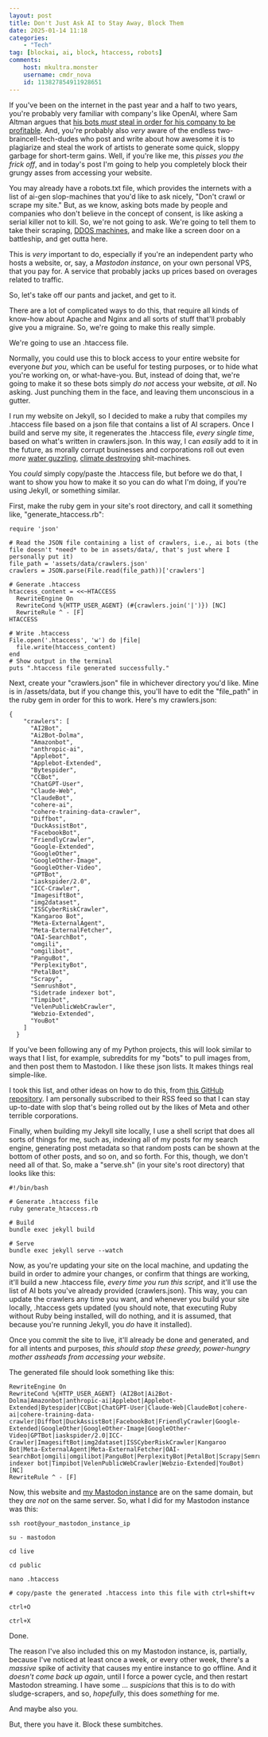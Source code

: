 ```yaml
---
layout: post
title: Don't Just Ask AI to Stay Away, Block Them
date: 2025-01-14 11:18
categories:
    - "Tech"
tag: [blockai, ai, block, htaccess, robots]
comments:
    host: mkultra.monster
    username: cmdr_nova
    id: 113827854911928651
---
```

If you've been on the internet in the past year and a half to two years, you're probably very familiar with company's like OpenAI, where Sam Altman argues that <a href="https://futurism.com/the-byte/openai-copyrighted-material-parliament" target="_blank">his bots *must* steal in order for his company to be profitable</a>. And, you're probably also *very* aware of the endless two-braincell-tech-dudes who post and write about how awesome it is to plagiarize and steal the work of artists to generate some quick, sloppy garbage for short-term gains. Well, if you're like me, this *pisses you the frick off*, and in today's post I'm going to help you completely block their grungy asses from accessing your website.

You may already have a robots.txt file, which provides the internets with a list of ai-gen slop-machines that you'd like to ask nicely, "Don't crawl or scrape my site." But, as we know, asking bots made by people and companies who don't believe in the concept of consent, is like asking a serial killer not to kill. So, we're not going to ask. We're going to tell them to take their scraping, <a href="https://techcrunch.com/2025/01/10/how-openais-bot-crushed-this-seven-person-companys-web-site-like-a-ddos-attack/" target="_blank">DDOS machines</a>, and make like a screen door on a battleship, and get outta here.

This is *very* important to do, especially if you're an independent party who hosts a website, or, say, a *Mastodon instance*, on your own personal VPS, that you pay for. A service that probably jacks up prices based on overages related to traffic.

So, let's take off our pants and jacket, and get to it.

There are a lot of complicated ways to do this, that require all kinds of know-how about Apache and Nginx and all sorts of stuff that'll probably give you a migraine. So, we're going to make this really simple.

We're going to use an .htaccess file.

Normally, you could use this to block access to your entire website for everyone *but you*, which can be useful for testing purposes, or to hide what you're working on, or what-have-you. But, instead of doing that, we're going to make it so these bots simply *do not* access your website, *at all*. No asking. Just punching them in the face, and leaving them unconscious in a gutter.

I run my website on Jekyll, so I decided to make a ruby that compiles my .htaccess file based on a json file that contains a list of AI scrapers. Once I build and serve my site, it regenerates the .htaccess file, *every single time*, based on what's written in crawlers.json. In this way, I can *easily* add to it in the future, as morally corrupt businesses and corporations roll out even *more* <a href="https://cee.illinois.edu/news/AIs-Challenging-Waters#:~:text=Data%20centers%20are%20growing%20like%20weeds%2C%20and%20they%20are%20thirsty&text=For%20example%2C%20Google's%20hyperscale%20data,day%20over%20the%20past%20year." target="_blank">water guzzling</a>, <a href="https://www.unep.org/news-and-stories/story/ai-has-environmental-problem-heres-what-world-can-do-about" target="_blank">climate destroying</a> shit-machines.

You *could* simply copy/paste the .htaccess file, but before we do that, I want to show you how to make it so you can do what I'm doing, if you're using Jekyll, or something similar.

First, make the ruby gem in your site's root directory, and call it something like, "generate_htaccess.rb":

```
require 'json'

# Read the JSON file containing a list of crawlers, i.e., ai bots (the file doesn't *need* to be in assets/data/, that's just where I personally put it)
file_path = 'assets/data/crawlers.json'
crawlers = JSON.parse(File.read(file_path))['crawlers']

# Generate .htaccess
htaccess_content = <<~HTACCESS
  RewriteEngine On
  RewriteCond %{HTTP_USER_AGENT} (#{crawlers.join('|')}) [NC]
  RewriteRule ^ - [F]
HTACCESS

# Write .htaccess
File.open('.htaccess', 'w') do |file|
  file.write(htaccess_content)
end
# Show output in the terminal
puts ".htaccess file generated successfully."
```

Next, create your "crawlers.json" file in whichever directory you'd like. Mine is in /assets/data, but if you change this, you'll have to edit the "file_path" in the ruby gem in order for this to work. Here's my crawlers.json:

```
{
    "crawlers": [
      "AI2Bot",
      "Ai2Bot-Dolma",
      "Amazonbot",
      "anthropic-ai",
      "Applebot",
      "Applebot-Extended",
      "Bytespider",
      "CCBot",
      "ChatGPT-User",
      "Claude-Web",
      "ClaudeBot",
      "cohere-ai",
      "cohere-training-data-crawler",
      "Diffbot",
      "DuckAssistBot",
      "FacebookBot",
      "FriendlyCrawler",
      "Google-Extended",
      "GoogleOther",
      "GoogleOther-Image",
      "GoogleOther-Video",
      "GPTBot",
      "iaskspider/2.0",
      "ICC-Crawler",
      "ImagesiftBot",
      "img2dataset",
      "ISSCyberRiskCrawler",
      "Kangaroo Bot",
      "Meta-ExternalAgent",
      "Meta-ExternalFetcher",
      "OAI-SearchBot",
      "omgili",
      "omgilibot",
      "PanguBot",
      "PerplexityBot",
      "PetalBot",
      "Scrapy",
      "SemrushBot",
      "Sidetrade indexer bot",
      "Timpibot",
      "VelenPublicWebCrawler",
      "Webzio-Extended",
      "YouBot"
    ]
  }
```

If you've been following any of my Python projects, this will look similar to ways that I list, for example, subreddits for my "bots" to pull images from, and then post them to Mastodon. I like these json lists. It makes things real simple-like.

I took this list, and other ideas on how to do this, from <a href="https://github.com/ai-robots-txt/ai.robots.txt?tab=readme-ov-file" target="_blank">this GitHub repository</a>. I am personally subscribed to their RSS feed so that I can stay up-to-date with slop that's being rolled out by the likes of Meta and other terrible corporations.

Finally, when building my Jekyll site locally, I use a shell script that does all sorts of things for me, such as, indexing all of my posts for my search engine, generating post metadata so that random posts can be shown at the bottom of other posts, and so on, and so forth. For this, though, we don't need all of that. So, make a "serve.sh" (in your site's root directory) that looks like this:

```
#!/bin/bash

# Generate .htaccess file
ruby generate_htaccess.rb

# Build
bundle exec jekyll build

# Serve
bundle exec jekyll serve --watch
```

Now, as you're updating your site on the local machine, and updating the build in order to admire your changes, or confirm that things are working, it'll build a new .htaccess file, *every time you run this script*, and it'll use the list of AI bots you've already provided (crawlers.json). This way, you can update the crawlers any time you want, and whenever you build your site locally, .htaccess gets updated (you should note, that executing Ruby without Ruby being installed, will do nothing, and it is assumed, that because you're running Jekyll, you *do* have it installed).

Once you commit the site to live, it'll already be done and generated, and for all intents and purposes, *this should stop these greedy, power-hungry mother assheads from accessing your website*.

The generated file should look something like this:

```
RewriteEngine On
RewriteCond %{HTTP_USER_AGENT} (AI2Bot|Ai2Bot-Dolma|Amazonbot|anthropic-ai|Applebot|Applebot-Extended|Bytespider|CCBot|ChatGPT-User|Claude-Web|ClaudeBot|cohere-ai|cohere-training-data-crawler|Diffbot|DuckAssistBot|FacebookBot|FriendlyCrawler|Google-Extended|GoogleOther|GoogleOther-Image|GoogleOther-Video|GPTBot|iaskspider/2.0|ICC-Crawler|ImagesiftBot|img2dataset|ISSCyberRiskCrawler|Kangaroo Bot|Meta-ExternalAgent|Meta-ExternalFetcher|OAI-SearchBot|omgili|omgilibot|PanguBot|PerplexityBot|PetalBot|Scrapy|SemrushBot|Sidetrade indexer bot|Timpibot|VelenPublicWebCrawler|Webzio-Extended|YouBot) [NC]
RewriteRule ^ - [F]
```

Now, this website and <a href="https://mkultra.monster" target="_blank">my Mastodon instance</a> are on the same domain, but they *are not* on the same server. So, what I did for my Mastodon instance was this:

```
ssh root@your_mastodon_instance_ip

su - mastodon

cd live

cd public

nano .htaccess

# copy/paste the generated .htaccess into this file with ctrl+shift+v

ctrl+O

ctrl+X
```

Done.

The reason I've also included this on my Mastodon instance, is, partially, because I've noticed at least once a week, or every other week, there's a *massive* spike of activity that causes my entire instance to go offline. And it *doesn't come back up again*, until I force a power cycle, and then restart Mastodon streaming. I have some ... *suspicions* that this is to do with sludge-scrapers, and so, *hopefully*, this does *something* for me.

And maybe also you.

But, there you have it. Block these sumbitches.